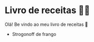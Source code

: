 # Livro de receitas :man_cook: 

Olá! Be vindo ao meu livro de receitas :wave: 

- Strogonoff de frango
